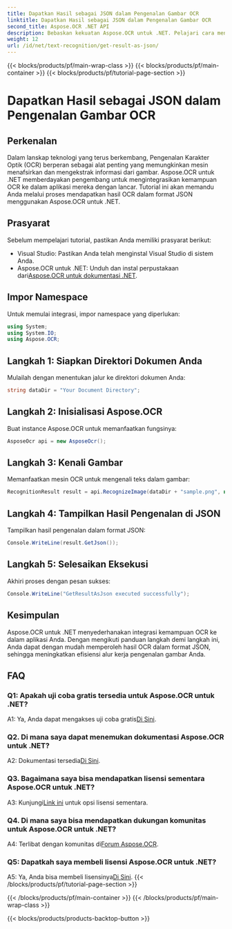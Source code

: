 ```yaml
---
title: Dapatkan Hasil sebagai JSON dalam Pengenalan Gambar OCR
linktitle: Dapatkan Hasil sebagai JSON dalam Pengenalan Gambar OCR
second_title: Aspose.OCR .NET API
description: Bebaskan kekuatan Aspose.OCR untuk .NET. Pelajari cara mendapatkan hasil OCR dalam format JSON dengan mudah. Tingkatkan pengenalan gambar Anda dengan panduan langkah demi langkah ini.
weight: 12
url: /id/net/text-recognition/get-result-as-json/
---
```


{{< blocks/products/pf/main-wrap-class >}}
{{< blocks/products/pf/main-container >}}
{{< blocks/products/pf/tutorial-page-section >}}

# Dapatkan Hasil sebagai JSON dalam Pengenalan Gambar OCR

## Perkenalan

Dalam lanskap teknologi yang terus berkembang, Pengenalan Karakter Optik (OCR) berperan sebagai alat penting yang memungkinkan mesin menafsirkan dan mengekstrak informasi dari gambar. Aspose.OCR untuk .NET memberdayakan pengembang untuk mengintegrasikan kemampuan OCR ke dalam aplikasi mereka dengan lancar. Tutorial ini akan memandu Anda melalui proses mendapatkan hasil OCR dalam format JSON menggunakan Aspose.OCR untuk .NET.

## Prasyarat

Sebelum mempelajari tutorial, pastikan Anda memiliki prasyarat berikut:

- Visual Studio: Pastikan Anda telah menginstal Visual Studio di sistem Anda.
-  Aspose.OCR untuk .NET: Unduh dan instal perpustakaan dari[Aspose.OCR untuk dokumentasi .NET](https://reference.aspose.com/ocr/net/).

## Impor Namespace

Untuk memulai integrasi, impor namespace yang diperlukan:

```csharp
using System;
using System.IO;
using Aspose.OCR;
```

## Langkah 1: Siapkan Direktori Dokumen Anda

Mulailah dengan menentukan jalur ke direktori dokumen Anda:

```csharp
string dataDir = "Your Document Directory";
```

## Langkah 2: Inisialisasi Aspose.OCR

Buat instance Aspose.OCR untuk memanfaatkan fungsinya:

```csharp
AsposeOcr api = new AsposeOcr();
```

## Langkah 3: Kenali Gambar

Memanfaatkan mesin OCR untuk mengenali teks dalam gambar:

```csharp
RecognitionResult result = api.RecognizeImage(dataDir + "sample.png", new RecognitionSettings { });
```

## Langkah 4: Tampilkan Hasil Pengenalan di JSON

Tampilkan hasil pengenalan dalam format JSON:

```csharp
Console.WriteLine(result.GetJson());
```

## Langkah 5: Selesaikan Eksekusi

Akhiri proses dengan pesan sukses:

```csharp
Console.WriteLine("GetResultAsJson executed successfully");
```

## Kesimpulan

Aspose.OCR untuk .NET menyederhanakan integrasi kemampuan OCR ke dalam aplikasi Anda. Dengan mengikuti panduan langkah demi langkah ini, Anda dapat dengan mudah memperoleh hasil OCR dalam format JSON, sehingga meningkatkan efisiensi alur kerja pengenalan gambar Anda.

## FAQ

### Q1: Apakah uji coba gratis tersedia untuk Aspose.OCR untuk .NET?

 A1: Ya, Anda dapat mengakses uji coba gratis[Di Sini](https://releases.aspose.com/).

### Q2. Di mana saya dapat menemukan dokumentasi Aspose.OCR untuk .NET?

 A2: Dokumentasi tersedia[Di Sini](https://reference.aspose.com/ocr/net/).

### Q3. Bagaimana saya bisa mendapatkan lisensi sementara Aspose.OCR untuk .NET?

 A3: Kunjungi[Link ini](https://purchase.aspose.com/temporary-license/) untuk opsi lisensi sementara.

### Q4. Di mana saya bisa mendapatkan dukungan komunitas untuk Aspose.OCR untuk .NET?

 A4: Terlibat dengan komunitas di[Forum Aspose.OCR](https://forum.aspose.com/c/ocr/16).

### Q5: Dapatkah saya membeli lisensi Aspose.OCR untuk .NET?

 A5: Ya, Anda bisa membeli lisensinya[Di Sini](https://purchase.aspose.com/buy).
{{< /blocks/products/pf/tutorial-page-section >}}

{{< /blocks/products/pf/main-container >}}
{{< /blocks/products/pf/main-wrap-class >}}

{{< blocks/products/products-backtop-button >}}
